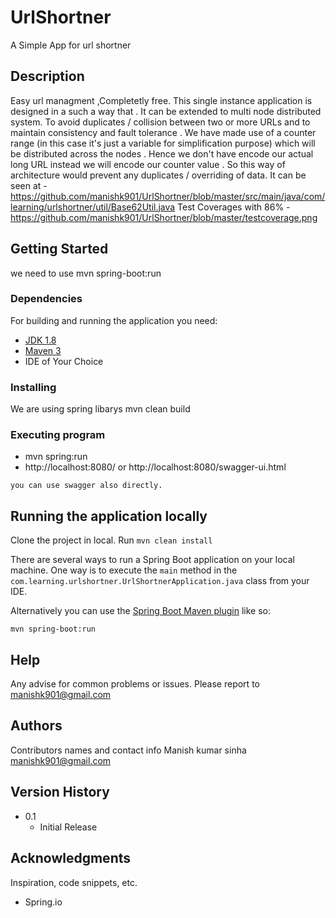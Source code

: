 # UrlShortner

A Simple App for url shortner

## Description

Easy  url managment ,Completetly free.
This single instance application is designed in a such a way that . It can be extended to multi node distributed system. 
To avoid duplicates / collision between two or more URLs and to maintain consistency and fault tolerance . We have made use of a counter range (in this case it's just a variable for simplification purpose) which will be distributed across the nodes . Hence we don't have encode our actual long URL instead we will encode our counter value . So this way of architecture would prevent any duplicates / overriding of data.
It can be seen at -https://github.com/manishk901/UrlShortner/blob/master/src/main/java/com/learning/urlshortner/util/Base62Util.java
Test Coverages with 86% -https://github.com/manishk901/UrlShortner/blob/master/testcoverage.png

## Getting Started

we need to use mvn spring-boot:run

### Dependencies

For building and running the application you need:
- [JDK 1.8](http://www.oracle.com/technetwork/java/javase/downloads/jdk8-downloads-2133151.html)
- [Maven 3](https://maven.apache.org)
- IDE of Your Choice

### Installing

We are using spring libarys
mvn clean build

### Executing program

* mvn spring:run
* http://localhost:8080/ or http://localhost:8080/swagger-ui.html
```
you can use swagger also directly.
```

## Running the application locally

Clone the project in local.
Run ```mvn clean install```

There are several ways to run a Spring Boot application on your local machine. One way is to execute the `main` method in the `com.learning.urlshortner.UrlShortnerApplication.java` class from your IDE.

Alternatively you can use the [Spring Boot Maven plugin](https://docs.spring.io/spring-boot/docs/current/reference/html/build-tool-plugins-maven-plugin.html) like so:

```shell
mvn spring-boot:run
```

## Help

Any advise for common problems or issues. Please report to manishk901@gmail.com


## Authors

Contributors names and contact info
Manish kumar sinha
manishk901@gmail.com


## Version History


* 0.1
    * Initial Release



## Acknowledgments

Inspiration, code snippets, etc.
* Spring.io
